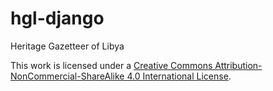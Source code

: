 # hgl-django

Heritage Gazetteer of Libya

This work is licensed under a [Creative Commons Attribution-NonCommercial-ShareAlike 4.0 International License](http://creativecommons.org/licenses/by-nc-sa/4.0/).
